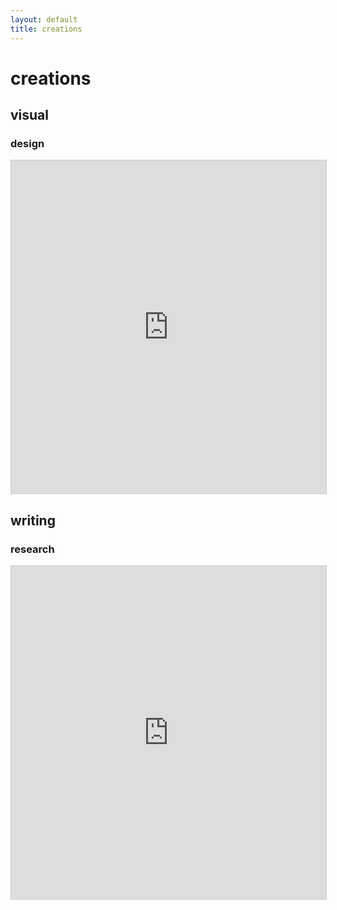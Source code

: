 ```yaml
---
layout: default
title: creations
---
```

# creations

## visual
### design

<iframe class="airtable-embed" src="https://airtable.com/embed/shrVlUcvQDBJR3rpA?backgroundColor=red" frameborder="0" onmousewheel="" width="100%" height="533" style="background: transparent; border: 1px solid #ccc;"></iframe>


## writing
### research

<iframe class="airtable-embed" src="https://airtable.com/embed/shr8yuvTXJVQLLLvA?backgroundColor=red" frameborder="0" onmousewheel="" width="100%" height="533" style="background: transparent; border: 1px solid #ccc;"></iframe>

